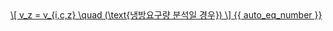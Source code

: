 <a href="/eco2_guide_center/1.%20ECO2%20Logic%20Guide/Hee1_Equation_List.html" class="equation-link" target="_blank" rel="noopener noreferrer">
  \[
  v_z = v_{i,c,z} \quad (\text{냉방요구량 분석일 경우})
  \] {{ auto_eq_number }}
</a>
